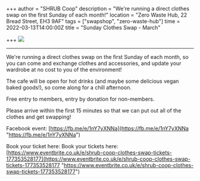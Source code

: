 +++
author = "SHRUB Coop"
description = "We're running a direct clothes swap on the first Sunday of each month!"
location = "Zero Waste Hub, 22 Bread Street, EH3 9AF"
tags = ["swapshop", "zero-waste-hub"]
time = 2022-03-13T14:00:00Z
title = "Sunday Clothes Swap - March"

+++
![](https://res.cloudinary.com/shrub-co-op/image/upload/v1632823087/shrubcoop.org/media/Copy_of_IMG_7833_ptmzza.jpg)

***

We're running a direct clothes swap on the first Sunday of each month, so you can come and exchange clothes and accessories, and update your wardrobe at no cost to you of the environment!

The cafe will be open for hot drinks (and maybe some delicious vegan baked goods!), so come along for a chill afternoon.

Free entry to members, entry by donation for non-members.

Please arrive within the first 15 minutes so that we can put out all of the clothes and get swapping!

Facebook event: [https://fb.me/e/1nY7yXNNa](https://fb.me/e/1nY7yXNNa "https://fb.me/e/1nY7yXNNa")

Book your ticket here: Book your tickets here: [https://www.eventbrite.co.uk/e/shrub-coop-clothes-swap-tickets-177353528177](https://www.eventbrite.co.uk/e/shrub-coop-clothes-swap-tickets-177353528177 "https://www.eventbrite.co.uk/e/shrub-coop-clothes-swap-tickets-177353528177")